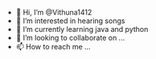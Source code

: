 - 👋 Hi, I’m @Vithuna1412
- 👀 I’m interested in hearing songs
- 🌱 I’m currently learning java and python 
- 💞️ I’m looking to collaborate on ...
- 📫 How to reach me ...

<!---
Vithuna1412/Vithuna1412 is a ✨ special ✨ repository because its `README.md` (this file) appears on your GitHub profile.
You can click the Preview link to take a look at your changes.
--->
